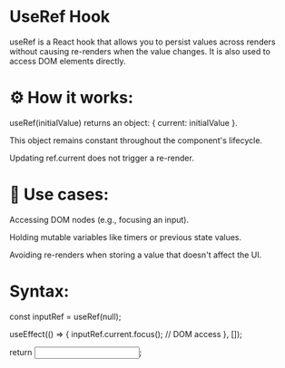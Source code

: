 # UseRef Hook
useRef is a React hook that allows you to persist values across renders without causing re-renders when the value changes. It is also used to access DOM elements directly.
# ⚙️ How it works:
useRef(initialValue) returns an object: { current: initialValue }.

This object remains constant throughout the component's lifecycle.

Updating ref.current does not trigger a re-render.

# 🧠 Use cases:
Accessing DOM nodes (e.g., focusing an input).

Holding mutable variables like timers or previous state values.

Avoiding re-renders when storing a value that doesn't affect the UI.

# Syntax:
const inputRef = useRef(null);

useEffect(() => {
  inputRef.current.focus(); // DOM access
}, []);

return <input ref={inputRef} />;

